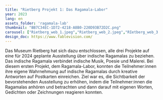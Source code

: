 ```yaml
---
title: "Rietberg Projekt 1: Das Ragamala-Labor"
year: 2023
lang: en
assets_folder: 'ragamala-lab'
thumbnail: "BB7C34EC-1D72-4218-A8B0-220D93B72D2C.png"
carousel: ["Rietberg_web_1.jpeg","Rietberg_web_2.jpeg","RIetberg_web_3.jpg","RIetberg_web_4.jpg","Rietberg_web_5.jpg","Rietberg_web_6.jpeg","Rietberg_web_7.jpg","Rietberg_web_8.jpg"]
design_doc: https://www.fablevision.com/
---
```


Das Museum Rietberg hat sich dazu entschlossen, alle drei Projekte auf eine für 2024 geplante Ausstellung über indische Ragamalas zu beziehen. Das indische Ragamala verbindet indische Musik, Poesie und Malerei. Bei diesem ersten Projekt, dem Ragamala-Labor, konnten die Teilnehmer:innen ihre eigene Wahrnehmung auf indische Ragamalas durch kreative Antworten auf Postkarten einreichen. Ziel war es, die Sichtbarkeit der bevorstehenden Ausstellung zu erhöhen, indem die Teilnehmer:innen die Ragamalas anhören und betrachten und dann darauf mit eigenen Worten, Gedichten oder Zeichnungen reagieren konnten.